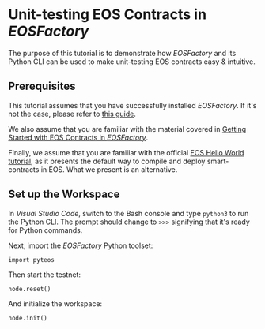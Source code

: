 # Unit-testing EOS Contracts in *EOSFactory*

The purpose of this tutorial is to demonstrate how *EOSFactory* and its Python CLI can be used to make unit-testing EOS contracts easy & intuitive.

## Prerequisites

This tutorial assumes that you have successfully installed *EOSFactory*. If it's not the case, please refer to [this guide](InstallingEOSFactory.md).

We also assume that you are familiar with the material covered in [Getting Started with EOS Contracts in *EOSFactory*](GettingStartedwithEOSContractsinEOSFactory.md).

Finally, we assume that you are familiar with the official [EOS Hello World tutorial](https://github.com/EOSIO/eos/wiki/Tutorial-Hello-World-Contract), as it presents the default way to compile and deploy smart-contracts in EOS. What we present is an alternative.

## Set up the Workspace

In *Visual Studio Code*, switch to the Bash console and type `python3` to run the Python CLI. The prompt should change to `>>>` signifying that it's ready for Python commands.

Next, import the *EOSFactory* Python toolset:

```
import pyteos
```

Then start the testnet:

```
node.reset()
```

And initialize the workspace:

```
node.init()
```

